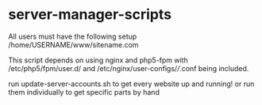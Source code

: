 # server-manager-scripts

All users must have the following setup
/home/USERNAME/www/sitename.com


This script depends on using nginx and php5-fpm with /etc/php5/fpm/user.d/ and /etc/nginx/user-configs/*/*.conf being included.


run update-server-accounts.sh to get every website up and running! or run them individually to get specific parts by hand
